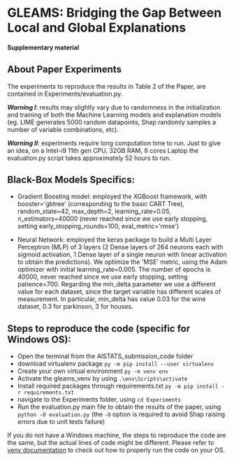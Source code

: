 # GLEAMS: Bridging the Gap Between Local and Global Explanations
#### Supplementary material

## About Paper Experiments

The experiments to reproduce the results in Table 2 of the Paper, are contained in Experiments/evaluation.py.  

***Warning I***: results may slightly vary due to randomness in the initialization and training of both the Machine Learning models and explanation models (eg. LIME generates 5000 random datapoints, Shap randomly samples a number of variable combinations, etc).  

***Warning II***: experiments require long computation time to run. Just to give an idea, on a Intel-i9 11th gen CPU, 32GB RAM, 8 cores Laptop the evaluation.py script takes approximately 52 hours to run. 


## Black-Box Models Specifics:

- Gradient Boosting model: employed the XGBoost framework, with booster='gbtree' (corresponding to the basic CART Tree), random\_state=42, max\_depth=2, learning\_rate=0.05, n\_estimators=40000 (never reached since we use early stopping, setting early\_stopping\_rounds=100, eval\_metric='rmse')

- Neural Network: employed the keras package to build a Multi Layer Perceptron (MLP) of 3 layers (2 Dense layers of 264 neurons each with sigmoid activation, 1 Dense layer of a single neuron with linear activation to obtain the predictions). We optimize the 'MSE' metric, using the Adam optimizer with initial learning\_rate=0.005.
The number of epochs is 40000, never reached since we use early stopping, setting patience=700. Regarding the min\_delta parameter we use a different value for each dataset, since the target variable has different scales of measurement. In particular, min\_delta has value 0.03 for the wine dataset, 0.3 for parkinson, 3 for houses.

## Steps to reproduce the code (specific for Windows OS):

- Open the terminal from the AISTATS\_submission\_code folder
- download virtualenv package ```py -m pip install --user virtualenv```
- Create your own virtual environment ```py -m venv env```
- Activate the gleams_venv by using ```.\env\Scripts\activate```
- Install required packages through requirements.txt ```py -m pip install -r requirements.txt```
- navigate to the Experiments folder, using ```cd Experiments```
- Run the evaluation.py main file to obtain the results of the paper, using ```python -O evaluation.py``` (the ```-O``` option is required to avoid Shap raising errors due to unit tests failure)  


If you do not have a Windows machine, the steps to reproduce the code are the same, but the actual lines of code might be different. Please refer to [venv documentation](https://packaging.python.org/en/latest/guides/installing-using-pip-and-virtual-environments/) to check out how to properly run the code on your OS.


